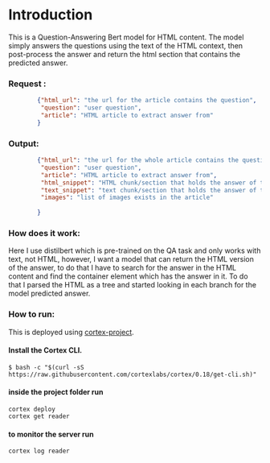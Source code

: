 # Introduction
This is a Question-Answering Bert model for HTML content.
The model simply answers the questions using the text of the HTML context, then
post-process the answer and return the html section that contains the predicted 
answer.
### Request :
```json
        {"html_url": "the url for the article contains the question",
         "question": "user question",
         "article": "HTML article to extract answer from"
        }
```
### Output:
```json
        {"html_url": "the url for the whole article contains the question",
         "question": "user question",
         "article": "HTML article to extract answer from",
         "html_snippet": "HTML chunk/section that holds the answer of the question",
         "text_snippet": "text chunk/section that holds the answer of the question",
         "images": "list of images exists in the article"
  
        }
```

### How does it work:
Here I use distilbert which is pre-trained on the QA task and only
works with text, not HTML, however, I want a model that can return the HTML version
of the answer, to do that I have to search for the answer in the HTML content and find
the container element which has the answer in it.
To do that I parsed the HTML as a tree and started looking in each branch
for the model predicted answer.

### How to run:
This is deployed using [cortex-project](https://github.com/cortexproject/cortex).
#### Install the Cortex CLI.
    $ bash -c "$(curl -sS https://raw.githubusercontent.com/cortexlabs/cortex/0.18/get-cli.sh)"
#### inside the project folder run
    cortex deploy
    cortex get reader

#### to monitor the server run
    cortex log reader
